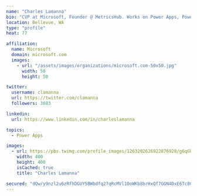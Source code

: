 ```yaml
---
name: "Charles Lamanna"
bio: "CVP at Microsoft, Founder @ MetricsHub. Works on Power Apps, Power Automate, Power Virtual Agent, Common Data Service and Dynamics 365."
location: Bellevue, WA
type: "profile"
heat: 77

affiliation:
  name: Microsoft
  domain: microsoft.com
  images:
    - url: "/assets/images/organizations/microsoft.com-50x50.jpg"
      width: 50
      height: 50

twitter:
  username: clamanna
  url: https://twitter.com/clamanna
  followers: 3683

linkedin:
  url: https://www.linkedin.com/in/charleslamanna

topics:
  - Power Apps

images:
  - url: https://pbs.twimg.com/profile_images/1263202626922876928/g6qGbHZ-_400x400.jpg
    width: 400
    height: 400
    isCached: true
    title: "Charles Lamanna"

secured: "dQw/y9nzl2u6zRfhDGUY5BWbdfq27qRcMVl1OoWKb8brHxQf7GGN4DxE6Tc8G2WsMrrmrSLkBMq4Y8tTLdDrb/pB+JfSuUmJauCZPdD/4dbtBiUTIebIzJ3HvzpIjnLLj2d7uVOworBZ+MIFmzeB7vyZo/1+f4kXGMxF5cYpbB3Wl5/Np06YAB8S2cY6LUMznPhoRHAU4aWMQVYe9W1sW0c+D7/WxQLJJ9HxeTjDZWhP4puCwrHXdzIYP0hsfA0GxU3AZBz8l4L2C5ca3/Tj8Ftws0TyKWwtqtRVw1ASUZPAp1OF11dD1SU8POb/xHiTsoUqiFBxMu7ucoz+4ZD53X0ejTn1uQdkch6hXgiXX2+dqocpUm5sFaGFta4cnLQLkdZi+3FUruUe9cZc00dXUJ6JxHmT/iT3dSRjTuRTCmM=;Yk4XEIFhX2xUPIBGAtUpJg=="
---
```


